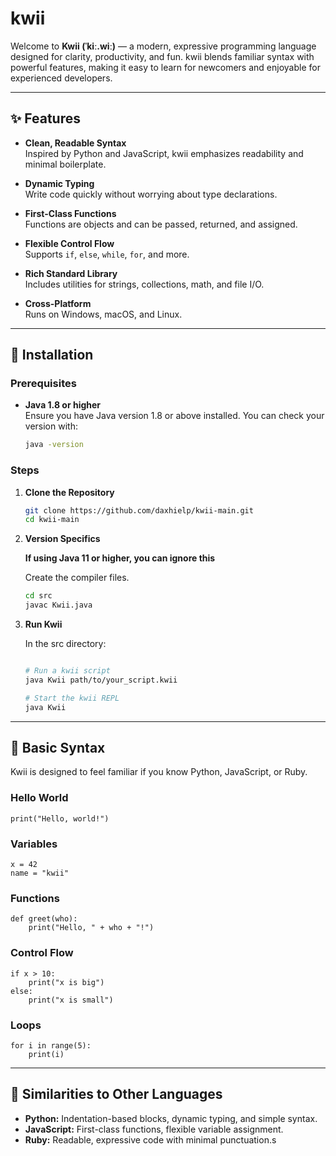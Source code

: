 # kwii

Welcome to **Kwii (ˈkiː.wiː)** — a modern, expressive programming language designed for clarity, productivity, and fun. kwii blends familiar syntax with powerful features, making it easy to learn for newcomers and enjoyable for experienced developers.

---

## ✨ Features

- **Clean, Readable Syntax**  
    Inspired by Python and JavaScript, kwii emphasizes readability and minimal boilerplate.

- **Dynamic Typing**  
    Write code quickly without worrying about type declarations.

- **First-Class Functions**  
    Functions are objects and can be passed, returned, and assigned.

- **Flexible Control Flow**  
    Supports `if`, `else`, `while`, `for`, and more.

- **Rich Standard Library**  
    Includes utilities for strings, collections, math, and file I/O.

- **Cross-Platform**  
    Runs on Windows, macOS, and Linux.

---

## 🚀 Installation

### Prerequisites

- **Java 1.8 or higher**  
    Ensure you have Java version 1.8 or above installed. You can check your version with:
    ```sh
    java -version
    ```

### Steps

1. **Clone the Repository**
     ```sh
     git clone https://github.com/daxhielp/kwii-main.git
     cd kwii-main
     ```

2. **Version Specifics**

    **If using Java 11 or higher, you can ignore this**

    Create the compiler files.

    ```sh
    cd src
    javac Kwii.java
    ```

3. **Run Kwii**

    In the src directory:
     ```sh
    
    # Run a kwii script
    java Kwii path/to/your_script.kwii
    ```

    ```sh
    # Start the kwii REPL
    java Kwii
     ```

---

## 📝 Basic Syntax

Kwii is designed to feel familiar if you know Python, JavaScript, or Ruby.

### Hello World

```kwii
print("Hello, world!")
```

### Variables

```kwii
x = 42
name = "kwii"
```

### Functions

```kwii
def greet(who):
    print("Hello, " + who + "!")
```

### Control Flow

```kwii
if x > 10:
    print("x is big")
else:
    print("x is small")
```

### Loops

```kwii
for i in range(5):
    print(i)
```

---

## 🔗 Similarities to Other Languages

- **Python:** Indentation-based blocks, dynamic typing, and simple syntax.
- **JavaScript:** First-class functions, flexible variable assignment.
- **Ruby:** Readable, expressive code with minimal punctuation.s
